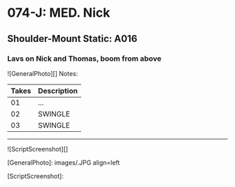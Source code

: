 # 074-J: MED. Nick

## Shoulder-Mount Static: A016

### Lavs on Nick and Thomas, boom from above

![GeneralPhoto][]
Notes: 

| Takes | Description |
|:---|:----|
| 01 | ... |
| 02 | SWINGLE |
| 03 | SWINGLE |

----

![ScriptScreenshot][]


[GeneralPhoto]:  images/.JPG align=left

[ScriptScreenshot]: 